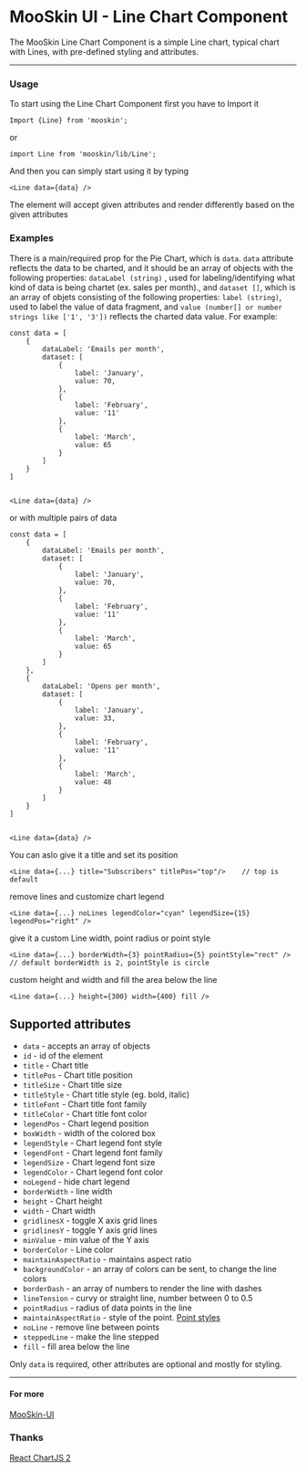 # MooSkin UI - Line Chart Component

The MooSkin Line Chart Component is a simple Line chart, typical chart with Lines, with pre-defined styling and attributes.

___

### Usage

To start using the Line Chart Component first you have to Import it

```
Import {Line} from 'mooskin';
```
or
```
import Line from 'mooskin/lib/Line';
```

And then you can simply start using it by typing

```
<Line data={data} />
```

The element will accept given attributes and render differently based on the given attributes

### Examples


There is a main/required prop for the Pie Chart, which is `data`. `data` attribute reflects the data to be charted, and it should be an array of objects with the following properties: `dataLabel (string)` , used for labeling/identifying what kind of data is being chartet (ex. sales per month)., and `dataset []`, which is an array of objets consisting of the following properties: `label (string)`, used to label the value of data fragment, and `value (number[] or number strings like ['1', '3'])` reflects the charted data value. For example:

```
const data = [
    {
        dataLabel: 'Emails per month',
        dataset: [
            {
                label: 'January',
                value: 70,
            },
            {
                label: 'February',
                value: '11'
            },
            {
                label: 'March',
                value: 65
            }
        ]
    }
]


<Line data={data} />
```
or with multiple pairs of data
```
const data = [
    {
        dataLabel: 'Emails per month',
        dataset: [
            {
                label: 'January',
                value: 70,
            },
            {
                label: 'February',
                value: '11'
            },
            {
                label: 'March',
                value: 65
            }
        ]
    },
    {
        dataLabel: 'Opens per month',
        dataset: [
            {
                label: 'January',
                value: 33,
            },
            {
                label: 'February',
                value: '11'
            },
            {
                label: 'March',
                value: 48
            }
        ]
    }
]


<Line data={data} />
```

You can aslo give it a title and set its position

```
<Line data={...} title="Subscribers" titlePos="top"/>    // top is default
```

remove lines and customize chart legend

```
<Line data={...} noLines legendColor="cyan" legendSize={15} legendPos="right" />
```

give it a custom Line width, point radius or point style

```
<Line data={...} borderWidth={3} pointRadius={5} pointStyle="rect" />    // default borderWidth is 2, pointStyle is circle
```

custom height and width and fill the area below the line
```
<Line data={...} height={300} width={400} fill />
```


## Supported attributes

* `data` - accepts an array of objects
* `id` - id of the element
* `title` - Chart title
* `titlePos` - Chart title position
* `titleSize` - Chart title size
* `titleStyle` - Chart title style (eg. bold, italic)
* `titleFont` - Chart title font family
* `titleColor` - Chart title font color
* `legendPos` - Chart legend position
* `boxWidth` - width of the colored box 
* `legendStyle` - Chart legend font style
* `legendFont` - Chart legend font family
* `legendSize` - Chart legend font size
* `legendColor` - Chart legend font color
* `noLegend` - hide chart legend
* `borderWidth` - line width
* `height` - Chart height
* `width` - Chart width
* `gridlinesX` - toggle X axis grid lines
* `gridlinesY` - toggle Y axis grid lines
* `minValue` - min value of the Y axis
* `borderColor` - Line color
* `maintainAspectRatio` - maintains aspect ratio
* `backgroundColor` - an array of colors can be sent, to change the line colors
* `borderDash` - an array of numbers to render the line with dashes
* `lineTension` - curvy or straight line, number between 0 to 0.5
* `pointRadius` - radius of data points in the line
* `maintainAspectRatio` - style of the point. [Point styles](http://www.chartjs.org/docs/latest/charts/line.html#pointstyle)
* `noLine` - remove line between points
* `steppedLine` - make the line stepped
* `fill` - fill area below the line


Only `data` is required, other attributes are optional and mostly for styling.

___

#### For more

[MooSkin-UI](https://github.com/moosend/mooskin-ui)

### Thanks

[React ChartJS 2](https://github.com/gor181/react-chartjs-2)